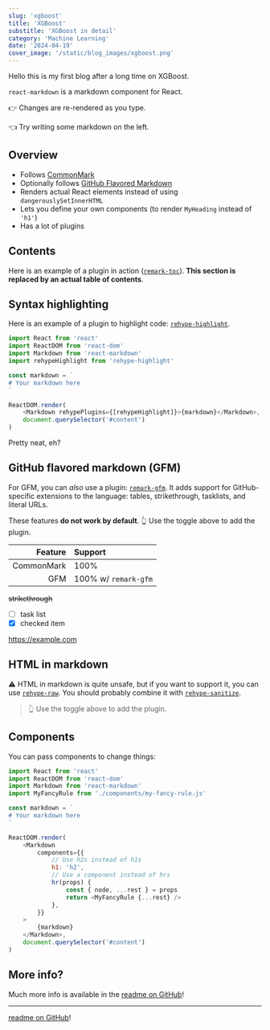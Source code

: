 ```yaml
---
slug: 'xgboost'
title: 'XGBoost'
substitle: 'XGBoost in detail'
category: 'Machine Learning'
date: '2024-04-19'
cover_image: '/static/blog_images/xgboost.png'
---
```


Hello this is my first blog after a long time on XGBoost.

`react-markdown` is a markdown component for React.

👉 Changes are re-rendered as you type.

👈 Try writing some markdown on the left.

## Overview

-   Follows [CommonMark](https://commonmark.org)
-   Optionally follows [GitHub Flavored Markdown](https://github.github.com/gfm/)
-   Renders actual React elements instead of using `dangerouslySetInnerHTML`
-   Lets you define your own components (to render `MyHeading` instead of `'h1'`)
-   Has a lot of plugins

## Contents

Here is an example of a plugin in action
([`remark-toc`](https://github.com/remarkjs/remark-toc)).
**This section is replaced by an actual table of contents**.

## Syntax highlighting

Here is an example of a plugin to highlight code:
[`rehype-highlight`](https://github.com/rehypejs/rehype-highlight).

```js
import React from 'react'
import ReactDOM from 'react-dom'
import Markdown from 'react-markdown'
import rehypeHighlight from 'rehype-highlight'

const markdown = `
# Your markdown here
`

ReactDOM.render(
    <Markdown rehypePlugins={[rehypeHighlight]}>{markdown}</Markdown>,
    document.querySelector('#content')
)
```

Pretty neat, eh?

## GitHub flavored markdown (GFM)

For GFM, you can _also_ use a plugin:
[`remark-gfm`](https://github.com/remarkjs/react-markdown#use).
It adds support for GitHub-specific extensions to the language:
tables, strikethrough, tasklists, and literal URLs.

These features **do not work by default**.
👆 Use the toggle above to add the plugin.

|    Feature | Support              |
| ---------: | :------------------- |
| CommonMark | 100%                 |
|        GFM | 100% w/ `remark-gfm` |

~~strikethrough~~

-   [ ] task list
-   [x] checked item

https://example.com

## HTML in markdown

⚠️ HTML in markdown is quite unsafe, but if you want to support it, you can
use [`rehype-raw`](https://github.com/rehypejs/rehype-raw).
You should probably combine it with
[`rehype-sanitize`](https://github.com/rehypejs/rehype-sanitize).

<blockquote>
  👆 Use the toggle above to add the plugin.
</blockquote>

## Components

You can pass components to change things:

```js
import React from 'react'
import ReactDOM from 'react-dom'
import Markdown from 'react-markdown'
import MyFancyRule from './components/my-fancy-rule.js'

const markdown = `
# Your markdown here
`

ReactDOM.render(
    <Markdown
        components={{
            // Use h2s instead of h1s
            h1: 'h2',
            // Use a component instead of hrs
            hr(props) {
                const { node, ...rest } = props
                return <MyFancyRule {...rest} />
            },
        }}
    >
        {markdown}
    </Markdown>,
    document.querySelector('#content')
)
```

## More info?

Much more info is available in the
[readme on GitHub](https://github.com/remarkjs/react-markdown)!

---
[readme on GitHub](https://github.com/remarkjs/react-markdown)!